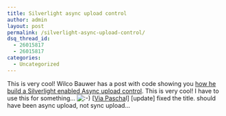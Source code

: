 ```yaml
---
title: Silverlight async upload control
author: admin
layout: post
permalink: /silverlight-async-upload-control/
dsq_thread_id:
  - 26015817
  - 26015817
categories:
  - Uncategorized
---
```

This is very cool! Wilco Bauwer has a post with code showing you [how he build a Silverlight enabled Async upload control][1]. This is very cool! I have to use this for something&#8230; <img src="http://blog.lotas-smartman.net/wp-includes/images/smilies/icon_smile.gif" alt=":-)" class="wp-smiley" /> [[Via Pascha][2]l] [update] fixed the title. should have been async upload, not sync upload&#8230;

 [1]: http://www.wilcob.com/Wilco/View.aspx?NewsID=204
 [2]: http://weblogs.asp.net/pleloup/archive/2007/05/11/silverlight-asp-net-control-asyncfileupload.aspx